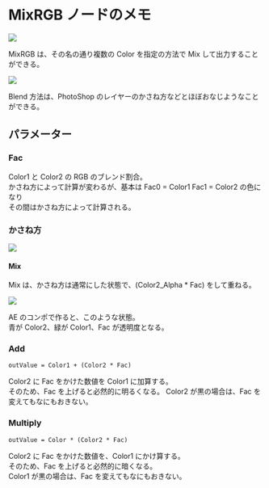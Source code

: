 # MixRGB ノードのメモ

<!-- SUMMARY:MixRGB ノードのメモ -->

![](https://gyazo.com/07e76472a7e10b5267f5fefbd6888fce.png)

MixRGB は、その名の通り複数の Color を指定の方法で Mix して出力することができる。

![](https://gyazo.com/fffa396d74bbc75d0840c887378d1f6a.png)

Blend 方法は、PhotoShop のレイヤーのかさね方などとほぼおなじようなことができる。

## パラメーター

### Fac

Color1 と Color2 の RGB のブレンド割合。  
かさね方によって計算が変わるが、基本は Fac0 = Color1 Fac1 = Color2 の色になり  
その間はかさね方によって計算される。

### かさね方

![](https://gyazo.com/ec5d91846322629cbea3836856319ce5.png)

#### Mix

Mix は、かさね方は通常にした状態で、(Color2_Alpha \* Fac) をして重ねる。

![](https://gyazo.com/6041a2154fa26a40b6c8feea76832ca4.png)

AE のコンポで作ると、このような状態。  
青が Color2、緑が Color1、Fac が透明度となる。

### Add

```
outValue = Color1 + (Color2 * Fac)
```

Color2 に Fac をかけた数値を Color1 に加算する。  
そのため、Fac を上げると必然的に明るくなる。
Color2 が黒の場合は、Fac を変えてもなにもおきない。

### Multiply

```
outValue = Color * (Color2 * Fac)
```

Color2 に Fac をかけた数値を、Color1 にかけ算する。  
そのため、Fac を上げると必然的に暗くなる。  
Color1 が黒の場合は、Fac を変えてもなにもおきない。
